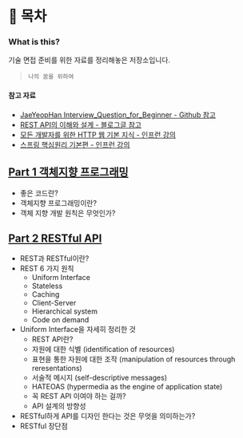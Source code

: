 # 📌 목차
### What is this?
기술 면접 준비를 위한 자료를 정리해놓은 저장소입니다. <br>
> `나의 꿈을 위하여` <br>

#### 참고 자료
+ [JaeYeopHan Interview_Question_for_Beginner - Github 참고](https://github.com/JaeYeopHan/Interview_Question_for_Beginner)
+ [REST API의 이해와 설계 - 블로그글 참고](https://bcho.tistory.com/953)
+ [모든 개발자를 위한 HTTP 웹 기본 지식 - 인프런 강의](https://www.inflearn.com/course/http-%EC%9B%B9-%EB%84%A4%ED%8A%B8%EC%9B%8C%ED%81%AC)
+ [스프링 핵심원리 기본편 - 인프런 강의](https://www.inflearn.com/course/%EC%8A%A4%ED%94%84%EB%A7%81-%ED%95%B5%EC%8B%AC-%EC%9B%90%EB%A6%AC-%EA%B8%B0%EB%B3%B8%ED%8E%B8#curriculum)



## [Part 1 객체지향 프로그래밍](https://github.com/Kim-Gyuri/studying_programming_archive/blob/main/%EB%A9%B4%EC%A0%91/part%20%EC%A0%95%EB%A6%AC/%EA%B0%9D%EC%B2%B4%EC%A7%80%ED%96%A5%20%ED%94%84%EB%A1%9C%EA%B7%B8%EB%9E%98%EB%B0%8D.md) 
+ 좋은 코드란?
+ 객체지향 프로그래밍이란?
+ 객체 지향 개발 원칙은 무엇인가?


## [Part 2 RESTful API](https://github.com/Kim-Gyuri/studying_programming_archive/blob/main/%EB%A9%B4%EC%A0%91/part%20%EC%A0%95%EB%A6%AC/RESTful%20API.md) 
+ REST과 RESTful이란?
+ REST 6 가지 원칙
  + Uniform Interface
  + Stateless
  + Caching
  + Client-Server
  + Hierarchical system
  + Code on demand
+ Uniform Interface을 자세히 정리한 것
  + REST API란?
  + 자원에 대한 식별 (identification of resources)
  + 표현을 통한 자원에 대한 조작 (manipulation of resources through reresentations)
  + 서술적 메시지 (self-descriptive messages)
  + HATEOAS (hypermedia as the engine of application state)
  + 꼭 REST API 이여야 하는 걸까?
  + API 설계의 방향성
+ RESTful하게 API를 디자인 한다는 것은 무엇을 의미하는가?
+ RESTful 장단점
